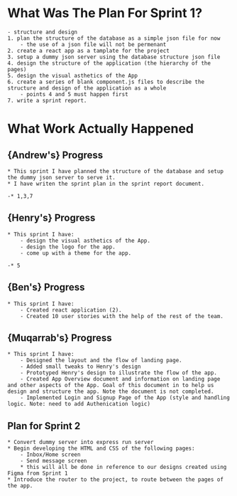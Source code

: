 # What Was The Plan For Sprint 1?

    - structure and design
    1. plan the structure of the database as a simple json file for now
        - the use of a json file will not be permenant
    2. create a react app as a tamplate for the project
    3. setup a dummy json server using the database structure json file
    4. design the structure of the application (the hierarchy of the pages)
    5. design the visual asthetics of the App
    6. create a series of blank component.js files to describe the structure and design of the application as a whole
        - points 4 and 5 must happen first
    7. write a sprint report.

# What Work Actually Happened

## {Andrew's} Progress

    * This sprint I have planned the structure of the database and setup the dummy json server to serve it.
    * I have writen the sprint plan in the sprint report document.

    -* 1,3,7

## {Henry's} Progress

    * This sprint I have:
        - design the visual asthetics of the App.
        - design the logo for the app.
        - come up with a theme for the app.

    -* 5

## {Ben's} Progress

    * This sprint I have:
        - Created react application (2).
        - Created 10 user stories with the help of the rest of the team.

## {Muqarrab's} Progress

    * This sprint I have:
        - Designed the layout and the flow of landing page.
        - Added small tweaks to Henry's design
        - Prototyped Henry's design to illustrate the flow of the app.
        - Created App Overview document and information on landing page and other aspects of the App. Goal of this document in to help us design and structure the app. Note the document is not completed.
        - Implemented Login and Signup Page of the App (style and handling logic. Note: need to add Authenication logic)

## Plan for Sprint 2

    * Convert dummy server into express run server
    * Begin developing the HTML and CSS of the following pages:
        - Inbox/Home screen
        - Send message screen
        * this will all be done in reference to our designs created using Figma from Sprint 1
    * Introduce the router to the project, to route between the pages of the app.
